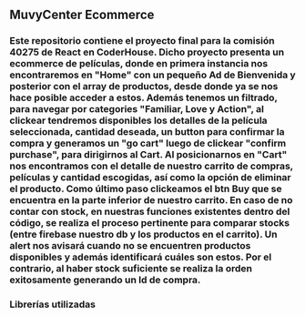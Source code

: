 ## MuvyCenter Ecommerce
### Este repositorio contiene el proyecto final para la comisión 40275 de React en CoderHouse. Dicho proyecto presenta un ecommerce de películas, donde en primera instancia nos encontraremos en "Home" con un pequeño Ad de Bienvenida y posterior con el array de productos, desde donde ya se nos hace posible acceder a estos. Además tenemos un filtrado, para  navegar por categories "Familiar, Love y Action", al clickear tendremos disponibles los detalles de la película seleccionada, cantidad deseada, un button para confirmar la compra y generamos un "go cart" luego de clickear "confirm purchase", para dirigirnos al Cart. Al posicionarnos en "Cart" nos encontramos con el detalle de nuestro carrito de compras, películas y cantidad escogidas, así como la opción de eliminar el producto. Como último paso clickeamos el btn Buy que se encuentra en la parte inferior de nuestro carrito. En caso de no contar con stock, en nuestras funciones existentes dentro del código, se realiza el proceso pertinente para comparar stocks (entre firebase nuestro db y los productos en el carrito). Un alert nos avisará cuando no se encuentren productos disponibles y además identificará cuáles son estos. Por el contrario, al haber stock suficiente se realiza la orden exitosamente generando un Id de compra.


### Librerías utilizadas
